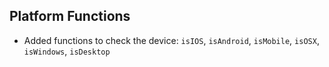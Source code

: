 ## Platform Functions
- Added functions to check the device: `isIOS`, `isAndroid`, `isMobile`, `isOSX`, `isWindows`, `isDesktop`
